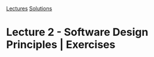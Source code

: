 [Lectures](../../../README.md#school-lectures)
[Solutions](../solution/README.md)

# Lecture 2 - Software Design Principles | Exercises